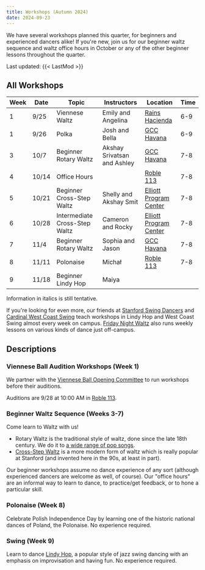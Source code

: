 ```yaml
---
title: Workshops (Autumn 2024)
date: 2024-09-23
---
```


We have several workshops planned this quarter, for beginners and experienced
dancers alike!  If you're new, join us for our beginner waltz sequence and
waltz office hours in October or any of the other beginner lessons throughout
the quarter.

<!--more-->

Last updated: {{< LastMod >}}

## All Workshops

| Week | Date  | Topic                         | Instructors                 | Location                      | Time |
|------|-------|-------------------------------|-----------------------------|-------------------------------|------|
| 1    | 9/25  | Viennese Waltz                | Emily and Angelina          | [Rains Hacienda][rains]       | 6-9  |
| 1    | 9/26  | Polka                         | Josh and Bella              | [GCC Havana][gcc]             | 6-9  |
| 3    | 10/7  | Beginner Rotary Waltz         | Akshay Srivatsan and Ashley | [GCC Havana][gcc]             | 7-8  |
| 4    | 10/14 | Office Hours                  |                             | [Roble 113][roble]            | 7-8  |
| 5    | 10/21 | Beginner Cross-Step Waltz     | Shelly and Akshay Smit      | [Elliott Program Center][epc] | 7-8  |
| 6    | 10/28 | Intermediate Cross-Step Waltz | Cameron and Rocky           | [Elliott Program Center][epc] | 7-8  |
| 7    | 11/4  | Beginner Rotary Waltz         | Sophia and Jason            | [GCC Havana][gcc]             | 7-8  |
| 8    | 11/11 | Polonaise                     | Michał                      | [Roble 113][roble]            | 7-8  |
| 9    | 11/18 | Beginner Lindy Hop            | Maiya                       |                               |      |

Information in italics is still tentative.

If you're looking for even more, our friends at [Stanford Swing Dancers][ssd]
and [Cardinal West Coast Swing][wcs] teach workshops in Lindy Hop and West
Coast Swing almost every week on campus. [Friday Night Waltz][fnw] also runs
weekly lessons on various kinds of dance just off-campus.

## Descriptions

### Viennese Ball Audition Workshops (Week 1)

We partner with the [Viennese Ball Opening
Committee](https://vienneseball.stanford.edu) to run workshops before their
auditions.

Auditions are 9/28 at 10:00 AM in [Roble 113][roble].

### Beginner Waltz Sequence (Weeks 3-7)

Come learn to Waltz with us!
* Rotary Waltz is the traditional style of waltz, done since the late 18th
century.  We do it to [a wide range of pop songs][lod-rotary].
* [Cross-Step Waltz][xstep] is a more modern form of waltz which is really
popular at Stanford (and invented here in the 90s, at least in part).

Our beginner workshops assume no dance experience of any sort (although
experienced dancers are welcome as well, of course).  Our "office hours" are an
informal way to learn to dance, to practice/get feedback, or to hone a
particular skill.

### Polonaise (Week 8)

Celebrate Polish Independence Day by learning one of the historic national
dances of Poland, the Polonaise.  No experience required.

### Swing (Week 9)

Learn to dance [Lindy Hop][lod-lindy], a popular style of jazz swing dancing
with an emphasis on improvisation and having fun.  No experience required.

[lod-rotary]: https://open.spotify.com/playlist/4sGCGgIXR28EQL3oOd1GO4
[lod-lindy]: https://www.libraryofdance.org/dances/lindy-hop/
[xstep]: https://socialdance.stanford.edu/syllabi/cross-step_waltz.htm
[epc]: /info/locations/#elliott-program-center
[roble]: /info/locations/#roble-gym
[gcc]: /info/locations/#graduate-community-center
[rains]: /info/locations/#rains-houses
[ssd]: https://swing.stanford.edu
[wcs]: https://www.facebook.com/cardinalswing/
[fnw]: http://fridaynightwaltz.com/
